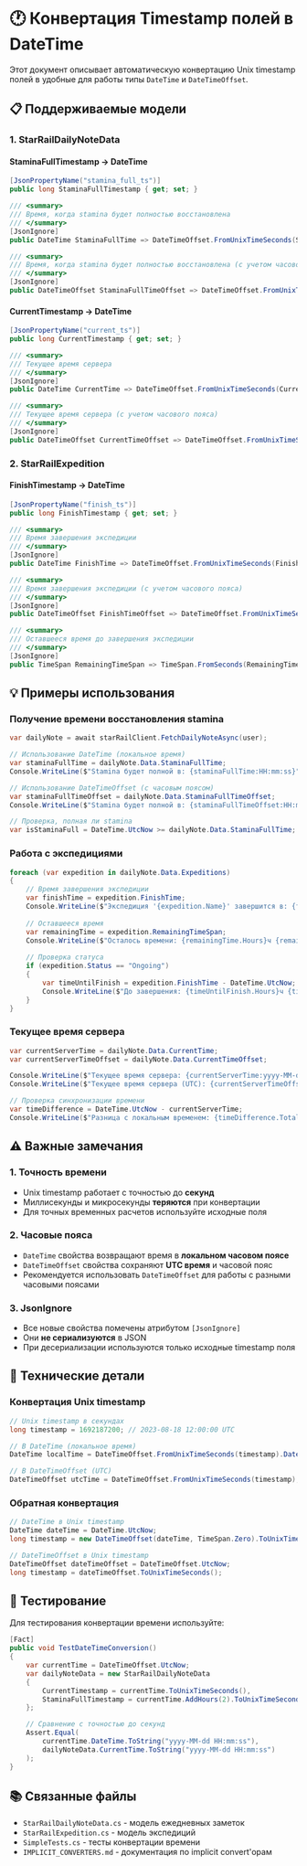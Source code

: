 # 🕐 Конвертация Timestamp полей в DateTime

Этот документ описывает автоматическую конвертацию Unix timestamp полей в удобные для работы типы `DateTime` и `DateTimeOffset`.

## 📋 Поддерживаемые модели

### 1. StarRailDailyNoteData

#### StaminaFullTimestamp → DateTime

```csharp
[JsonPropertyName("stamina_full_ts")]
public long StaminaFullTimestamp { get; set; }

/// <summary>
/// Время, когда stamina будет полностью восстановлена
/// </summary>
[JsonIgnore]
public DateTime StaminaFullTime => DateTimeOffset.FromUnixTimeSeconds(StaminaFullTimestamp).DateTime;

/// <summary>
/// Время, когда stamina будет полностью восстановлена (с учетом часового пояса)
/// </summary>
[JsonIgnore]
public DateTimeOffset StaminaFullTimeOffset => DateTimeOffset.FromUnixTimeSeconds(StaminaFullTimestamp);
```

#### CurrentTimestamp → DateTime

```csharp
[JsonPropertyName("current_ts")]
public long CurrentTimestamp { get; set; }

/// <summary>
/// Текущее время сервера
/// </summary>
[JsonIgnore]
public DateTime CurrentTime => DateTimeOffset.FromUnixTimeSeconds(CurrentTimestamp).DateTime;

/// <summary>
/// Текущее время сервера (с учетом часового пояса)
/// </summary>
[JsonIgnore]
public DateTimeOffset CurrentTimeOffset => DateTimeOffset.FromUnixTimeSeconds(CurrentTimestamp);
```

### 2. StarRailExpedition

#### FinishTimestamp → DateTime

```csharp
[JsonPropertyName("finish_ts")]
public long FinishTimestamp { get; set; }

/// <summary>
/// Время завершения экспедиции
/// </summary>
[JsonIgnore]
public DateTime FinishTime => DateTimeOffset.FromUnixTimeSeconds(FinishTimestamp).DateTime;

/// <summary>
/// Время завершения экспедиции (с учетом часового пояса)
/// </summary>
[JsonIgnore]
public DateTimeOffset FinishTimeOffset => DateTimeOffset.FromUnixTimeSeconds(FinishTimestamp);

/// <summary>
/// Оставшееся время до завершения экспедиции
/// </summary>
[JsonIgnore]
public TimeSpan RemainingTimeSpan => TimeSpan.FromSeconds(RemainingTime);
```

## 💡 Примеры использования

### Получение времени восстановления stamina

```csharp
var dailyNote = await starRailClient.FetchDailyNoteAsync(user);

// Использование DateTime (локальное время)
var staminaFullTime = dailyNote.Data.StaminaFullTime;
Console.WriteLine($"Stamina будет полной в: {staminaFullTime:HH:mm:ss}");

// Использование DateTimeOffset (с часовым поясом)
var staminaFullTimeOffset = dailyNote.Data.StaminaFullTimeOffset;
Console.WriteLine($"Stamina будет полной в: {staminaFullTimeOffset:HH:mm:ss} UTC");

// Проверка, полная ли stamina
var isStaminaFull = DateTime.UtcNow >= dailyNote.Data.StaminaFullTime;
```

### Работа с экспедициями

```csharp
foreach (var expedition in dailyNote.Data.Expeditions)
{
    // Время завершения экспедиции
    var finishTime = expedition.FinishTime;
    Console.WriteLine($"Экспедиция '{expedition.Name}' завершится в: {finishTime:HH:mm:ss}");
    
    // Оставшееся время
    var remainingTime = expedition.RemainingTimeSpan;
    Console.WriteLine($"Осталось времени: {remainingTime.Hours}ч {remainingTime.Minutes}м");
    
    // Проверка статуса
    if (expedition.Status == "Ongoing")
    {
        var timeUntilFinish = expedition.FinishTime - DateTime.UtcNow;
        Console.WriteLine($"До завершения: {timeUntilFinish.Hours}ч {timeUntilFinish.Minutes}м");
    }
}
```

### Текущее время сервера

```csharp
var currentServerTime = dailyNote.Data.CurrentTime;
var currentServerTimeOffset = dailyNote.Data.CurrentTimeOffset;

Console.WriteLine($"Текущее время сервера: {currentServerTime:yyyy-MM-dd HH:mm:ss}");
Console.WriteLine($"Текущее время сервера (UTC): {currentServerTimeOffset:yyyy-MM-dd HH:mm:ss} UTC");

// Проверка синхронизации времени
var timeDifference = DateTime.UtcNow - currentServerTime;
Console.WriteLine($"Разница с локальным временем: {timeDifference.TotalSeconds:F0} секунд");
```

## ⚠️ Важные замечания

### 1. Точность времени

- Unix timestamp работает с точностью до **секунд**
- Миллисекунды и микросекунды **теряются** при конвертации
- Для точных временных расчетов используйте исходные поля

### 2. Часовые пояса

- `DateTime` свойства возвращают время в **локальном часовом поясе**
- `DateTimeOffset` свойства сохраняют **UTC время** и часовой пояс
- Рекомендуется использовать `DateTimeOffset` для работы с разными часовыми поясами

### 3. JsonIgnore

- Все новые свойства помечены атрибутом `[JsonIgnore]`
- Они **не сериализуются** в JSON
- При десериализации используются только исходные timestamp поля

## 🔧 Технические детали

### Конвертация Unix timestamp

```csharp
// Unix timestamp в секундах
long timestamp = 1692187200; // 2023-08-18 12:00:00 UTC

// В DateTime (локальное время)
DateTime localTime = DateTimeOffset.FromUnixTimeSeconds(timestamp).DateTime;

// В DateTimeOffset (UTC)
DateTimeOffset utcTime = DateTimeOffset.FromUnixTimeSeconds(timestamp);
```

### Обратная конвертация

```csharp
// DateTime в Unix timestamp
DateTime dateTime = DateTime.UtcNow;
long timestamp = new DateTimeOffset(dateTime, TimeSpan.Zero).ToUnixTimeSeconds();

// DateTimeOffset в Unix timestamp
DateTimeOffset dateTimeOffset = DateTimeOffset.UtcNow;
long timestamp = dateTimeOffset.ToUnixTimeSeconds();
```

## 🧪 Тестирование

Для тестирования конвертации времени используйте:

```csharp
[Fact]
public void TestDateTimeConversion()
{
    var currentTime = DateTimeOffset.UtcNow;
    var dailyNoteData = new StarRailDailyNoteData
    {
        CurrentTimestamp = currentTime.ToUnixTimeSeconds(),
        StaminaFullTimestamp = currentTime.AddHours(2).ToUnixTimeSeconds()
    };

    // Сравнение с точностью до секунд
    Assert.Equal(
        currentTime.DateTime.ToString("yyyy-MM-dd HH:mm:ss"), 
        dailyNoteData.CurrentTime.ToString("yyyy-MM-dd HH:mm:ss")
    );
}
```

## 📚 Связанные файлы

- `StarRailDailyNoteData.cs` - модель ежедневных заметок
- `StarRailExpedition.cs` - модель экспедиций
- `SimpleTests.cs` - тесты конвертации времени
- `IMPLICIT_CONVERTERS.md` - документация по implicit convert'орам
